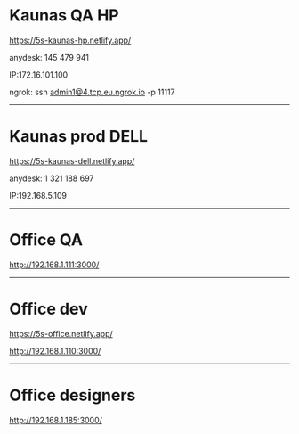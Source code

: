 # **Kaunas QA** HP

https://5s-kaunas-hp.netlify.app/

anydesk: 145 479 941

IP:172.16.101.100

ngrok: ssh admin1@4.tcp.eu.ngrok.io -p 11117
***


# **Kaunas prod** DELL

https://5s-kaunas-dell.netlify.app/

anydesk:  1 321 188 697

IP:192.168.5.109
***

# **Office QA**

http://192.168.1.111:3000/
***

# **Office dev**

https://5s-office.netlify.app/

http://192.168.1.110:3000/
***

# **Office designers**

http://192.168.1.185:3000/

